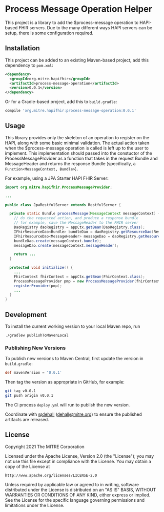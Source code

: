 # Process Message Operation Helper

This project is a library to add the $process-message operation to HAPI-based FHIR servers.
Due to the many different ways HAPI servers can be setup, there is some configuration required.

## Installation

This project can be added to an existing Maven-based project, add this dependency to `pom.xml`:

```xml
<dependency>
  <groupId>org.mitre.hapifhir</groupId>
  <artifactId>process-message-operation</artifactId>
  <version>0.0.1</version>
</dependency>
```

Or for a Gradle-based project, add this to `build.gradle`:

```gradle
compile 'org.mitre.hapifhir:process-message-operation:0.0.1'
```

## Usage

This library provides only the skeleton of an operation to register on the HAPI, along with some basic minimal validation. The actual action taken when the $process-message operation is called is left up to the user to implement. This implementation should passed into the constuctor of the ProcessMessageProvider as a function that takes in the request Bundle and MessageHeader and returns the response Bundle (specifically, a `Function<MessageContext, Bundle>`).

For example, using a JPA Starter HAPI FHIR Server:

```java
import org.mitre.hapifhir.ProcessMessageProvider;

...

public class JpaRestfulServer extends RestfulServer {

  private static Bundle processMessage(MessageContext messageContext) {
    // do the requested action, and produce a response bundle
    // for example, save the MessageHeader to the FHIR server
    DaoRegistry daoRegistry = appCtx.getBean(DaoRegistry.class);
    IFhirResourceDao<Bundle> bundleDao = daoRegistry.getResourceDao(ResourceType.Bundle.name());
    IFhirResourceDao<MessageHeader> messageDao = daoRegistry.getResourceDao(ResourceType.MessageHeader.name());
    bundleDao.create(messageContext.bundle);
    messageDao.create(messageContext.messageHeader);

    return ...
  }

  protected void initialize() {
    ...
    FhirContext fhirContext = appCtx.getBean(FhirContext.class);
    ProcessMessageProvider pmp = new ProcessMessageProvider(fhirContext, JpaRestfulServer::processMessage);
    registerProvider(pmp);
    ...
  }
}
```

## Development

To install the current working version to your local Maven repo, run

```sh
./gradlew publishToMavenLocal
```

### Publishing New Versions

To publish new versions to Maven Central, first update the version in `build.gradle`:

```gradle
def mavenVersion = '0.0.1'
```

Then tag the version as appropriate in GitHub, for example:

```sh
git tag v0.0.1
git push origin v0.0.1
```

The CI process `deploy.yml` will run to publish the new version.

Coordinate with [@dehall](https://github.com/dehall) (dehall@mitre.org) to ensure the published artifacts are released.

## License

Copyright 2021 The MITRE Corporation

Licensed under the Apache License, Version 2.0 (the "License");
you may not use this file except in compliance with the License.
You may obtain a copy of the License at

```text
http://www.apache.org/licenses/LICENSE-2.0
```

Unless required by applicable law or agreed to in writing, software
distributed under the License is distributed on an "AS IS" BASIS,
WITHOUT WARRANTIES OR CONDITIONS OF ANY KIND, either express or implied.
See the License for the specific language governing permissions and
limitations under the License.
